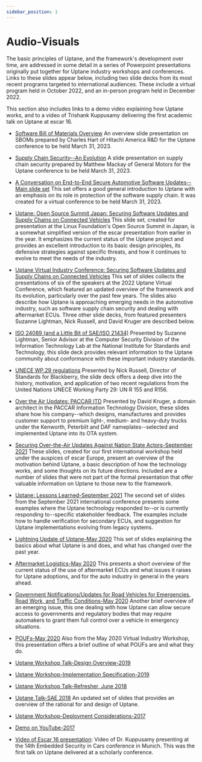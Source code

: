 ```yaml
---
sidebar_position: 1
---
```


# Audio-Visuals

The basic principles of Uptane, and the framework's development over time, are addressed in some detail in a series of Powerpoint presentations originally put together for Uptane industry workshops and conferences. Links to these slides appear below, including two slide decks from its most recent programs targeted to international audiences. These include a virtual program held in October 2022, and an in-person program held in December 2022\.

This section also includes links to a demo video explaining how Uptane works, and to a video of Trishank Kuppusamy delivering the first academic talk on Uptane at escar 16.

- [Software Bill of Materials Overview](papers/23uptane_331_hart.pdf) An overview slide presentation on SBOMs prepared by Charles Hart of Hitachi America R&D for the Uptane conference to be held March 31, 2023.

- [Supply Chain Security--An Evolution](/papers/23uptane_331_mackay.pdf) A slide presentation on supply chain security prepared by Matthew Mackay of General Motors for the Uptane conference to be held March 31, 2023.

- [A Conversation on End-to-End Secure Automotive Software Updates--Main slide set](/papers/23uptane_331_ms.pdf) This set offers a good general introduction to Uptane with an emphasis on its role in protection of the software supply chain. It was created for a virtual conference to be held March 31, 2023.

- [Uptane: Open Source Summit Japan: Securing Software Updates and Supply Chains on Connected Vehicles](/papers/22uptane_yokohama_december_7.pdf) This slide set, created for presentation at the Linux Foundation's Open Source Summit in Japan, is a somewhat simplified version of the escar presentation from earlier in the year. It emphasizes the current status of the Uptane project and provides an excellent introduction to its basic design principles, its defensive strategies against specific threats, and how it continues to evolve to meet the needs of the industry.

- [Uptane Virtual Industry Conference: Securing Software Updates and Supply Chains on Connected Vehicles](/papers/22uptane_october_22_presentationmain.pdf) This set of slides collects the presentations of six of the speakers at the 2022 Uptane Virtual Conference, which featured an updated overview of the framework and its evolution, particularly over the past few years. The slides also describe how Uptane is approaching emerging needs in the automotive industry, such as software supply chain security and dealing with aftermarket ECUs. Three other slide decks, from featured presenters Suzanne Lightman, Nick Russell, and David Kruger are described below.

- [ISO 24089 (and a Little Bit of SAE/ISO 21434)](/papers/Lightman_ISO_24089.pdf) Presented by Suzanne Lightman, Senior Advisor at the Computer Security Division of the Information Technology Lab at the National Institute for Standards and Technology, this slide deck provides relevant information to the Uptane community about conformance with these important industry standards.

- [UNECE WP.29 regulations](/papers/22uptane_russell_UNECEWP.29.pdf) Presented by Nick Russell, Director of Standards for Blackberry, the slide deck offers a deep dive into the history, motivation, and application of two recent regulations from the United Nations UNECE Working Party 29: UN R 155 and R156.

- [Over the Air Updates: PACCAR ITD](/papers/Over-the-Air-Updates-PACCAR.pdf) Presented by David Kruger, a domain architect in the PACCAR Information Technology Division, these slides share how his company--which designs, manufactures and provides customer support to premium light-, medium- and heavy-duty trucks under the Kenworth, Peterbilt and DAF nameplates--selected and implemented Uptane into its OTA system.

- [Securing Over-the-Air Updates Against Nation State Actors-September 2021](/papers/IIW21_session1.pdf) These slides, created for our first international workshop held under the auspices of escar Europe, present an overview of the motivation behind Uptane, a basic description of how the technology works, and some thoughts on its future directions. Included are a number of slides that were not part of the formal presentation that offer valuable information on Uptane to those new to the framework.

- [Uptane: Lessons Learned-September 2021](/papers/IIW21_session2.pdf) The second set of slides from the September 2021 international conference presents some examples where the Uptane technology responded to--or is currently responding to--specific stakeholder feedback. The examples include how to handle verification for secondary ECUs, and suggestion for Uptane implementations evolving from legacy systems.

- [Lightning Update of Uptane-May 2020](/papers/IW20_lightning_update.pdf) This set of slides explaining the basics about what Uptane is and does, and what has changed over the past year.

- [Aftermarket Logistics-May 2020](/papers/IW20_aftermarket.pdf) This presents a short overview of the current status of the use of aftermarket ECUs and what issues it raises for Uptane adoptions, and for the auto industry in general in the years ahead.

- [Government Notifications/Updates for Road Vehicles for Emergencies, Road Work, and Traffic Conditions-May 2020](/papers/IW20_emergency_updates.pdf) Another brief overview of an emerging issue, this one dealing with how Uptane can allow secure access to governments and regulatory bodies that may require automakers to grant them full control over a vehicle in emergency situations.

- [POUFs-May 2020](/papers/IW20_poufs.pdf) Also from the May 2020 Virtual Industry Workshop, this presentation offers a brief outline of what POUFs are and what they do.

- [Uptane Workshop Talk-Design Overview-2019](https://docs.google.com/presentation/d/1R3jSDcqbqUIwJgbOLOKwHReoy2wnj8GrXlKCdcLNXAA/edit#slide=id.g137a2ec6a5_0_49)

- [Uptane Workshop-Implementation Specification-2019](https://docs.google.com/presentation/d/1ugct4oARxdzd-PRHi6KdGnllqYxy1jJDDd4w9Pdaq-g/edit#slide=id.g1a71b5c3a8_0_440)

- [Uptane Workshop Talk-Refresher, June 2018](https://docs.google.com/presentation/d/17ixIQfy3GSBbVr3bc4_1u003qe5oG2obUIy0XGsEzt8/edit#slide=id.g2a354e93f1_0_0)

- [Uptane Talk-SAE 2018](https://docs.google.com/presentation/d/1DrEKgiy5ib8DUMnoGTvxNw5_-7mH2y3_a-8VKdAgFjQ/edit#slide=id.g2a354e93f1_0_0) An updated set of slides that provides an overview of the rational for and design of Uptane.

- [Uptane Workshop-Deployment Considerations-2017](https://docs.google.com/presentation/d/1luFNyWGxwzWBNThg5ziKWrHUmH_Cqr9Pb9EfO3t0Clo/edit#slide=id.g1a718d6b58_0_0)

- [Demo on YouTube-2017](https://www.youtube.com/watch?v=Iz1l7IK_y2c&t=3s)

- [Video of Escar 16 presentation](https://www.youtube.com/watch?v=nDghHNxRGHA): Video of Dr. Kuppusamy presenting at the 14th Embedded Security in Cars conference in Munich. This was the first talk on Uptane delivered at a scholarly conference.
